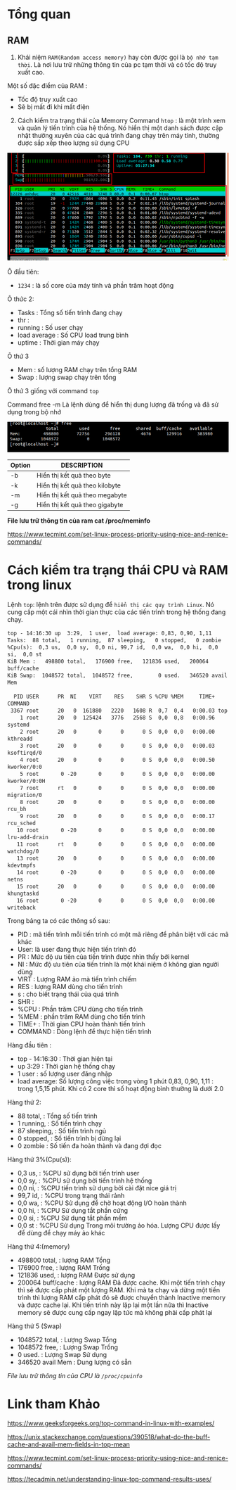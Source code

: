 # Tổng quan 

## RAM

1. Khái niệm
`RAM(Random access memory)` hay còn được gọi là `bộ nhớ tạm thời`. Là nơi lưu trữ những thông tin của pc tạm thời và có tốc độ truy xuất cao. 

Một số đặc điểm của RAM : 
- Tốc độ truy xuất cao
- Sẽ bị mất đi khi mất điện 

2. Cách kiểm tra trạng thái của Memorry 
Command `htop` : là một trình xem và quản lý tiến trình của hệ thống. Nó hiển thị một danh sách được cập nhật thường xuyên của các quá trình đang chạy trên máy tính, thường được sắp xếp theo lượng sử dụng CPU

![alt text](img/screenshot_9.png)

Ô đầu tiên: 
- `1234` : là số core của máy tính và phần trăm hoạt động

Ô thức 2: 
- Tasks        :  Tổng số tiến trình đang chạy       
- thr          :   
- running      : Số user chạy     
- load average : Số CPU load trung bình 
- uptime       : Thời gian máy chạy 

Ô thứ 3 
- Mem :  số lượng RAM chạy trên tổng RAM 
- Swap : lượng swap chạy trên tổng 

Ô thứ 3 giống với command `top`

Command free -m 
Là lệnh dùng để hiển thị dung lượng đã trống và đã sử dụng trong bộ nhớ 

![alt text](img/screenshot_2.png)

| Option | DESCRIPTION | 
|-------|-----------|
| -b  | Hiển thị kết quả theo byte |
| -k | Hiển thị kết quả theo kilobyte|
| -m | Hiển thị kết quả theo megabyte | 
| -g | Hiển thị kết quả theo gigabyte | 

**File lưu trữ thông tin của ram cat /proc/meminfo**

https://www.tecmint.com/set-linux-process-priority-using-nice-and-renice-commands/

#  Cách kiểm tra trạng thái CPU và RAM trong linux

Lệnh `top`: lệnh trên được sử dụng để `hiển thị các quy trình Linux`. Nó cung cấp một cái nhìn thời gian thực của các tiến trình trong hệ thống đang chạy. 


```
top - 14:16:30 up  3:29,  1 user,  load average: 0,83, 0,90, 1,11
Tasks:  88 total,   1 running,  87 sleeping,   0 stopped,   0 zombie
%Cpu(s):  0,3 us,  0,0 sy,  0,0 ni, 99,7 id,  0,0 wa,  0,0 hi,  0,0 si,  0,0 st
KiB Mem :   498800 total,   176900 free,   121836 used,   200064 buff/cache
KiB Swap:  1048572 total,  1048572 free,        0 used.   346520 avail Mem 

  PID USER      PR  NI    VIRT    RES    SHR S %CPU %MEM     TIME+ COMMAND                 
 3367 root      20   0  161880   2220   1608 R  0,7  0,4   0:00.03 top                     
    1 root      20   0  125424   3776   2568 S  0,0  0,8   0:00.96 systemd                 
    2 root      20   0       0      0      0 S  0,0  0,0   0:00.00 kthreadd                
    3 root      20   0       0      0      0 S  0,0  0,0   0:00.03 ksoftirqd/0             
    4 root      20   0       0      0      0 S  0,0  0,0   0:00.50 kworker/0:0             
    5 root       0 -20       0      0      0 S  0,0  0,0   0:00.00 kworker/0:0H            
    7 root      rt   0       0      0      0 S  0,0  0,0   0:00.00 migration/0             
    8 root      20   0       0      0      0 S  0,0  0,0   0:00.00 rcu_bh                  
    9 root      20   0       0      0      0 S  0,0  0,0   0:00.17 rcu_sched               
   10 root       0 -20       0      0      0 S  0,0  0,0   0:00.00 lru-add-drain           
   11 root      rt   0       0      0      0 S  0,0  0,0   0:00.00 watchdog/0              
   13 root      20   0       0      0      0 S  0,0  0,0   0:00.00 kdevtmpfs               
   14 root       0 -20       0      0      0 S  0,0  0,0   0:00.00 netns                   
   15 root      20   0       0      0      0 S  0,0  0,0   0:00.00 khungtaskd              
   16 root       0 -20       0      0      0 S  0,0  0,0   0:00.00 writeback 
```

Trong bảng ta có các thông số sau: 
- PID : mã tiến trình mỗi tiến trình có một mã riêng để phân biệt với các mã khác
- User: là user đang thực hiện tiến trình đó
- PR : Mức độ ưu tiên của tiến trình được nhìn thấy bởi kernel
- NI :  Mức độ ưu tiên của tiến trình là một khái niệm ở không gian người dùng
- VIRT : Lượng RAM ảo mà tiến trình chiếm 
- RES : lượng RAM dùng cho tiến trình 
- s : cho biết trạng thái của quá trình
- SHR : 
- %CPU : Phần trăm CPU dùng cho tiến trình
- %MEM : phần trăm RAM dùng cho tiến trình
- TIME+ : Thời gian CPU hoàn thành tiến trình 
- COMMAND : Dòng lệnh để thực hiện tiến trình 

Hàng đầu tiên :
- top - 14:16:30 : Thời gian hiện tại 
-  up  3:29 : Thời gian hệ thống chạy 
-   1 user : số lượng user đăng nhập 
- load average: Số lượng công việc trong vòng 1 phút 0,83, 0,90, 1,11 : trong 1,5,15 phút. Khi có 2 core thì số hoạt động bình thường là dưới 2.0 

Hàng thứ 2:
- 88 total,   : Tổng số tiến trình 
- 1 running,          : Số tiền trình chạy 
- 87 sleeping,        :  Số tiến  trình ngủ 
- 0 stopped,          : Số tiến trình bị dừng lại 
- 0 zombie            : Số tiến đa hoàn thành và đang đợi đọc 

Hàng thứ 3%(Cpu(s)):  
- 0,3 us,  : %CPU sử dụng bởi tiến trình user 
- 0,0 sy,  : %CPU sử dụng bởi tiến trình hệ thống
- 0,0 ni,  : %CPU tiến trình sử dụng bởi cài đặt nice giá trị 
- 99,7 id, : %CPU trong trạng thái rảnh 
- 0,0 wa,  : %CPU Sử dụng để chờ hoạt động I/O hoàn thành 
- 0,0 hi,  : %CPU Sử dụng tắt phần cứng 
- 0,0 si,  : %CPU Sử dụng tắt phần mềm 
- 0,0 st   : %CPU Sử dụng  Trong môi trường ảo hóa. Lượng CPU được lấy để dùng để chạy máy ảo khác 

Hàng thứ 4:(memory)
- 498800 total,    : lượng RAM  Tổng
- 176900 free,     : lượng RAM  Trống
- 121836 used,     : lượng RAM  Được sử dụng 
- 200064 buff/cache : lượng RAM  Đã được cache. Khi một tiến trình chạy thì sẽ được cấp phát một lượng RAM. Khi mà ta chạy và dừng một tiến trình thì lượng RAM cấp phát đó sẽ được chuyển thành Inactive memory và được cache lại. Khi tiến trình này lặp lại một lần nữa thì Inactive memory sẽ được cung cấp ngay lập tức mà không phải cấp phát lại

Hàng thứ 5 (Swap)
- 1048572 total,   : Lượng Swap Tổng   
- 1048572 free,    : Lượng Swap Trống    
- 0 used.          : Lượng Swap Sử dụng 
- 346520 avail Mem : Dung lượng có sẵn 

*File lưu trữ thông tin của CPU là `/proc/cpuinfo`*
# Link tham Khảo 

https://www.geeksforgeeks.org/top-command-in-linux-with-examples/

https://unix.stackexchange.com/questions/390518/what-do-the-buff-cache-and-avail-mem-fields-in-top-mean

https://www.tecmint.com/set-linux-process-priority-using-nice-and-renice-commands/

https://tecadmin.net/understanding-linux-top-command-results-uses/
